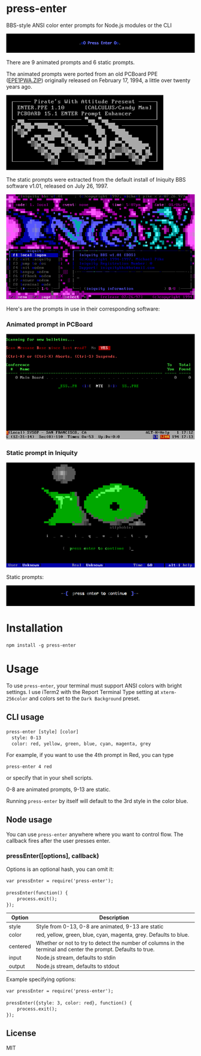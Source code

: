 # press-enter

BBS-style ANSI color enter prompts for Node.js modules or the CLI

![image](https://raw.githubusercontent.com/bertrandom/press-enter/gh-pages/demo.gif)

There are 9 animated prompts and 6 static prompts.

The animated prompts were ported from an old PCBoard PPE ([EPE1PWA.ZIP](http://cd.textfiles.com/ppes/E/EPE1PWA.ZIP)) originally released on February 17, 1994, a little over twenty years ago.

![image](https://raw.githubusercontent.com/bertrandom/press-enter/gh-pages/file_id.diz.png)

The static prompts were extracted from the default install of Iniquity BBS software v1.01, released on July 26, 1997.

![image](https://raw.githubusercontent.com/bertrandom/press-enter/gh-pages/iniquity.png)

Here's are the prompts in use in their corresponding software:

### Animated prompt in PCBoard

![image](https://raw.githubusercontent.com/bertrandom/press-enter/gh-pages/pcboard.gif)

### Static prompt in Iniquity

![image](https://raw.githubusercontent.com/bertrandom/press-enter/gh-pages/iniquity_enter.png)

Static prompts:

![image](https://raw.githubusercontent.com/bertrandom/press-enter/gh-pages/static.gif)

# Installation

`npm install -g press-enter`

# Usage

To use `press-enter`, your terminal must support ANSI colors with bright settings. I use iTerm2 with the Report Terminal Type setting at `xterm-256color` and colors set to the `Dark Background` preset.

## CLI usage

```
press-enter [style] [color]
  style: 0-13
  color: red, yellow, green, blue, cyan, magenta, grey
```

For example, if you want to use the 4th prompt in Red, you can type

```
press-enter 4 red
```

or specify that in your shell scripts.

0-8 are animated prompts, 9-13 are static.

Running `press-enter` by itself will default to the 3rd style in the color blue.

## Node usage

You can use `press-enter` anywhere where you want to control flow. The callback fires after the user presses enter.

### pressEnter([options], callback)

Options is an optional hash, you can omit it:

```
var pressEnter = require('press-enter');

pressEnter(function() {
	process.exit();
});
```

| Option | Description |
| ------------ | ------------- |
| style | Style from 0-13, 0-8 are animated, 9-13 are static |
| color | red, yellow, green, blue, cyan, magenta, grey. Defaults to blue. |
| centered | Whether or not to try to detect the number of columns in the terminal and center the prompt. Defaults to true. |
| input | Node.js stream, defaults to stdin |
| output | Node.js stream, defaults to stdout |

Example specifying options:

```
var pressEnter = require('press-enter');

pressEnter({style: 3, color: red}, function() {
	process.exit();
});
```

## License

MIT
